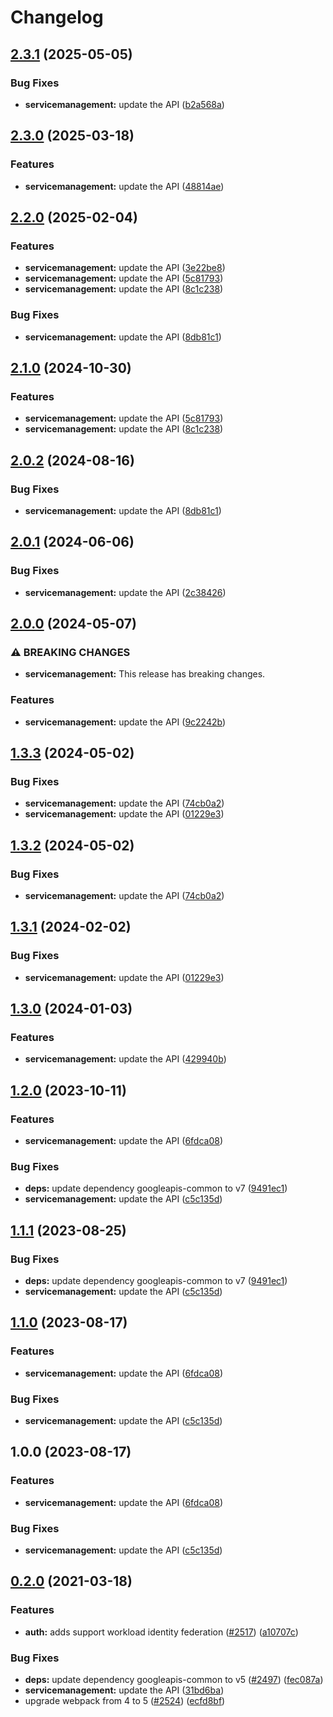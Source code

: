 # Changelog

## [2.3.1](https://github.com/googleapis/google-api-nodejs-client/compare/servicemanagement-v2.3.0...servicemanagement-v2.3.1) (2025-05-05)


### Bug Fixes

* **servicemanagement:** update the API ([b2a568a](https://github.com/googleapis/google-api-nodejs-client/commit/b2a568a0bc6cd2d78ab4299b1b906dea2b5cb5cc))

## [2.3.0](https://github.com/googleapis/google-api-nodejs-client/compare/servicemanagement-v2.2.0...servicemanagement-v2.3.0) (2025-03-18)


### Features

* **servicemanagement:** update the API ([48814ae](https://github.com/googleapis/google-api-nodejs-client/commit/48814ae5ff4b64c9612cf1d87abf20a381279ca9))

## [2.2.0](https://github.com/googleapis/google-api-nodejs-client/compare/servicemanagement-v2.1.0...servicemanagement-v2.2.0) (2025-02-04)


### Features

* **servicemanagement:** update the API ([3e22be8](https://github.com/googleapis/google-api-nodejs-client/commit/3e22be858c335da7605ad2adacf2bfd6d960a127))
* **servicemanagement:** update the API ([5c81793](https://github.com/googleapis/google-api-nodejs-client/commit/5c81793182c383a8d3095815cc7a12f8a7701d84))
* **servicemanagement:** update the API ([8c1c238](https://github.com/googleapis/google-api-nodejs-client/commit/8c1c2380bbbc0280b161ebb4c92b5b37a838be95))


### Bug Fixes

* **servicemanagement:** update the API ([8db81c1](https://github.com/googleapis/google-api-nodejs-client/commit/8db81c11b3adec8f72935953670711b69498193f))

## [2.1.0](https://github.com/googleapis/google-api-nodejs-client/compare/servicemanagement-v2.0.2...servicemanagement-v2.1.0) (2024-10-30)


### Features

* **servicemanagement:** update the API ([5c81793](https://github.com/googleapis/google-api-nodejs-client/commit/5c81793182c383a8d3095815cc7a12f8a7701d84))
* **servicemanagement:** update the API ([8c1c238](https://github.com/googleapis/google-api-nodejs-client/commit/8c1c2380bbbc0280b161ebb4c92b5b37a838be95))

## [2.0.2](https://github.com/googleapis/google-api-nodejs-client/compare/servicemanagement-v2.0.1...servicemanagement-v2.0.2) (2024-08-16)


### Bug Fixes

* **servicemanagement:** update the API ([8db81c1](https://github.com/googleapis/google-api-nodejs-client/commit/8db81c11b3adec8f72935953670711b69498193f))

## [2.0.1](https://github.com/googleapis/google-api-nodejs-client/compare/servicemanagement-v2.0.0...servicemanagement-v2.0.1) (2024-06-06)


### Bug Fixes

* **servicemanagement:** update the API ([2c38426](https://github.com/googleapis/google-api-nodejs-client/commit/2c384265bc309b39e349be6c8b09cf3481f0177d))

## [2.0.0](https://github.com/googleapis/google-api-nodejs-client/compare/servicemanagement-v1.3.3...servicemanagement-v2.0.0) (2024-05-07)


### ⚠ BREAKING CHANGES

* **servicemanagement:** This release has breaking changes.

### Features

* **servicemanagement:** update the API ([9c2242b](https://github.com/googleapis/google-api-nodejs-client/commit/9c2242b570aa22c8ab69862e362593f5162e8b21))

## [1.3.3](https://github.com/googleapis/google-api-nodejs-client/compare/servicemanagement-v1.3.2...servicemanagement-v1.3.3) (2024-05-02)


### Bug Fixes

* **servicemanagement:** update the API ([74cb0a2](https://github.com/googleapis/google-api-nodejs-client/commit/74cb0a2a62c6b29337808ad6fef57daf5c5afed5))
* **servicemanagement:** update the API ([01229e3](https://github.com/googleapis/google-api-nodejs-client/commit/01229e3654c092be86e674cd66e6c3f938862de2))

## [1.3.2](https://github.com/googleapis/google-api-nodejs-client/compare/servicemanagement-v1.3.1...servicemanagement-v1.3.2) (2024-05-02)


### Bug Fixes

* **servicemanagement:** update the API ([74cb0a2](https://github.com/googleapis/google-api-nodejs-client/commit/74cb0a2a62c6b29337808ad6fef57daf5c5afed5))

## [1.3.1](https://github.com/googleapis/google-api-nodejs-client/compare/servicemanagement-v1.3.0...servicemanagement-v1.3.1) (2024-02-02)


### Bug Fixes

* **servicemanagement:** update the API ([01229e3](https://github.com/googleapis/google-api-nodejs-client/commit/01229e3654c092be86e674cd66e6c3f938862de2))

## [1.3.0](https://github.com/googleapis/google-api-nodejs-client/compare/servicemanagement-v1.2.0...servicemanagement-v1.3.0) (2024-01-03)


### Features

* **servicemanagement:** update the API ([429940b](https://github.com/googleapis/google-api-nodejs-client/commit/429940b1b4955ea05962454ff4132f5fa93cc83d))

## [1.2.0](https://github.com/googleapis/google-api-nodejs-client/compare/servicemanagement-v1.1.1...servicemanagement-v1.2.0) (2023-10-11)


### Features

* **servicemanagement:** update the API ([6fdca08](https://github.com/googleapis/google-api-nodejs-client/commit/6fdca087b3e0f7b83c4076173d0415bb1cdaf0bd))


### Bug Fixes

* **deps:** update dependency googleapis-common to v7 ([9491ec1](https://github.com/googleapis/google-api-nodejs-client/commit/9491ec1cdc3c413e7d73edcfcd59cf5c28a7c855))
* **servicemanagement:** update the API ([c5c135d](https://github.com/googleapis/google-api-nodejs-client/commit/c5c135da55575a8548610557104818740febb6f0))

## [1.1.1](https://github.com/googleapis/google-api-nodejs-client/compare/servicemanagement-v1.1.0...servicemanagement-v1.1.1) (2023-08-25)


### Bug Fixes

* **deps:** update dependency googleapis-common to v7 ([9491ec1](https://github.com/googleapis/google-api-nodejs-client/commit/9491ec1cdc3c413e7d73edcfcd59cf5c28a7c855))
* **servicemanagement:** update the API ([c5c135d](https://github.com/googleapis/google-api-nodejs-client/commit/c5c135da55575a8548610557104818740febb6f0))

## [1.1.0](https://github.com/googleapis/google-api-nodejs-client/compare/servicemanagement-v1.0.0...servicemanagement-v1.1.0) (2023-08-17)


### Features

* **servicemanagement:** update the API ([6fdca08](https://github.com/googleapis/google-api-nodejs-client/commit/6fdca087b3e0f7b83c4076173d0415bb1cdaf0bd))


### Bug Fixes

* **servicemanagement:** update the API ([c5c135d](https://github.com/googleapis/google-api-nodejs-client/commit/c5c135da55575a8548610557104818740febb6f0))

## 1.0.0 (2023-08-17)


### Features

* **servicemanagement:** update the API ([6fdca08](https://github.com/googleapis/google-api-nodejs-client/commit/6fdca087b3e0f7b83c4076173d0415bb1cdaf0bd))


### Bug Fixes

* **servicemanagement:** update the API ([c5c135d](https://github.com/googleapis/google-api-nodejs-client/commit/c5c135da55575a8548610557104818740febb6f0))

## [0.2.0](https://www.github.com/googleapis/google-api-nodejs-client/compare/servicemanagement-v0.1.0...servicemanagement-v0.2.0) (2021-03-18)


### Features

* **auth:** adds support workload identity federation ([#2517](https://www.github.com/googleapis/google-api-nodejs-client/issues/2517)) ([a10707c](https://www.github.com/googleapis/google-api-nodejs-client/commit/a10707c477759e7c9ef6360a2fe800856fb600c1))


### Bug Fixes

* **deps:** update dependency googleapis-common to v5 ([#2497](https://www.github.com/googleapis/google-api-nodejs-client/issues/2497)) ([fec087a](https://www.github.com/googleapis/google-api-nodejs-client/commit/fec087abcf3d994dd41c3ffa0a0c12b1f9f09dae))
* **servicemanagement:** update the API ([31bd6ba](https://www.github.com/googleapis/google-api-nodejs-client/commit/31bd6ba41d933da70a6d1b09ccf90c940fa11766))
* upgrade webpack from 4 to 5  ([#2524](https://www.github.com/googleapis/google-api-nodejs-client/issues/2524)) ([ecfd8bf](https://www.github.com/googleapis/google-api-nodejs-client/commit/ecfd8bfcd06e1beabff7ec9a8c4000222379eb8d))
